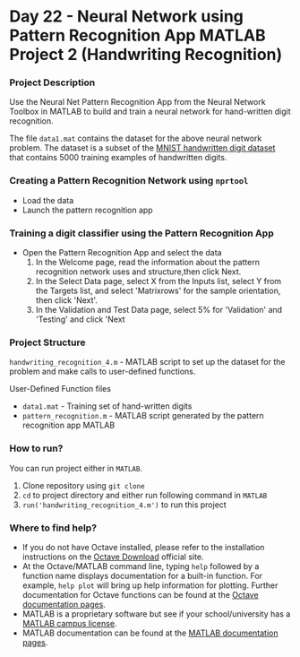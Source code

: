 # Day 22 - Neural Network using Pattern Recognition App MATLAB Project 2 (Handwriting Recognition)

### Project Description
Use the Neural Net Pattern Recognition App from the Neural Network Toolbox  in MATLAB to build and train a neural network for hand-written digit recognition.

The file `data1.mat` contains the dataset for the above neural network problem. The dataset is a subset of the [MNIST handwritten digit dataset](http://yann.lecun.com/exdb/mnist/) that contains 5000 training examples of handwritten digits.

### Creating a Pattern Recognition Network using `nprtool`
* Load the data
* Launch the pattern recognition app

###  Training a digit classifier using the Pattern Recognition App
* Open the Pattern Recognition App and select the data
  1. In the Welcome page, read the information about the pattern recognition network uses and structure,then click Next.
  2. In the Select Data page, select X from the Inputs list, select Y from the Targets list, and select 'Matrixrows' for the sample orientation, then click 'Next'.
  3. In the Validation and Test Data page, select 5% for 'Validation' and 'Testing' and click 'Next

### Project Structure 

`handwriting_recognition_4.m` - MATLAB script to set up the dataset for the problem and make calls to user-defined functions.

User-Defined Function files

* `data1.mat` - Training set of hand-written digits
* `pattern_recognition.m` - MATLAB script generated by the pattern recognition app MATLAB


### How to run?
You can run project either in `MATLAB`. 
1. Clone repository using `git clone `
2. `cd` to project directory and either run following command in `MATLAB`
2. `run('handwriting_recognition_4.m')` to run this project

### Where to find help?
* If you do not have Octave installed, please refer to the installation instructions on the [Octave Download](https://www.gnu.org/software/octave/download.html) official site.
* At the Octave/MATLAB command line, typing `help` followed by a function name displays documentation for a built-in function. For example, `help plot` will bring up help information for plotting. Further documentation for Octave functions can be found at the [Octave documentation pages](https://octave.org/doc/v5.2.0/). 
* MATLAB is a proprietary software but see if your school/university has a [MATLAB campus license](https://in.mathworks.com/academia/tah-support-program/eligibility.html). 
* MATLAB documentation can be found at the [MATLAB documentation pages](https://in.mathworks.com/help/matlab/?refresh=true).


